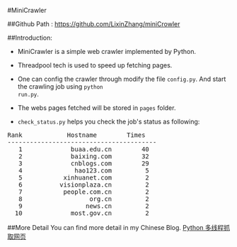 #MiniCrawler

##Github Path :
<a href ="https://github.com/LixinZhang/miniCrowler" >https://github.com/LixinZhang/miniCrowler </a>

##Introduction:
* MiniCrawler is a simple web crawler implemented by Python.
* Threadpool tech is used to speed up fetching pages.

* One can config the crawler through modify the file <code>config.py</code>.
And start the crawling job using <code>python run.py</code>.
* The webs pages fetched will be stored in <code>pages</code> folder.
* <code>check_status.py</code> helps you check the job's status as following:

<pre>
Rank			Hostname		Times	
----------------------------------------
   1	         buaa.edu.cn	    40	
   2	         baixing.com	    32	
   3	         cnblogs.com	    29	
   4	          hao123.com	     5	
   5	       xinhuanet.com	     2	
   6	      visionplaza.cn	     2	
   7	       people.com.cn	     2	
   8	              org.cn	     2	
   9	             news.cn	     2	
  10	         most.gov.cn	     2
</pre>

##More Detail
You can find more detail in my Chinese Blog. <a href="http://www.cnblogs.com/coser/archive/2012/03/16/2402389.html">Python 多线程抓取网页 </a>
